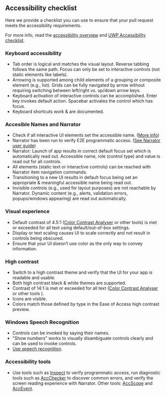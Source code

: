 ## Accessibility checklist

Here we provide a checklist you can use to ensure that your pull request meets the accessibility requirements.

For more info, read the [accessibility overview](https://docs.microsoft.com/windows/uwp/accessibility/accessibility-overview) and [UWP Accessibility checklist](https://docs.microsoft.com/windows/uwp/accessibility/accessibility-checklist).

### Keyboard accessibility 

- Tab order is logical and matches the visual layout. Reverse tabbing follows the same path. Focus can only be set to interactive controls (not static elements like labels). 
- Arrowing is supported among child elements of a grouping or composite element (e.g., list). Grids can be fully navigated by arrow without requiring switching between left/right vs. up/down arrow keys. 
- Keyboard activation of interactive controls can be accomplished. Enter key invokes default action. Spacebar activates the control which has focus. 
- Keyboard shortcuts work & are documented. 
 
 
### Accesible Names and Narrator 
- Check if all interactive UI elements set the accessible name. ([More info](https://docs.microsoft.com/en-us/windows/uwp/accessibility/basic-accessibility-information)) 
- Narrator has been run to verify E2E programmatic access. ([See Narrator user guide](https://support.microsoft.com/en-us/help/22798/windows-10-narrator-get-started))  
- Narrator: Launch of app results in correct default focus set which is automatically read out. Accessible name, role (control type) and value is read out for all controls. 
- All elements (static text or interactive controls) can be reached with Narrator item navigation commands.  
- Transitioning to a new UI results in default focus being set an appropriate & meaningful accessible name being read out.  
- Invisible controls (e.g., used for layout purposes) are not reachable by Narrator. Dynamic content (e.g., alerts, validation errors, popups/windows appearing) are read out automatically.  
 
 
### Visual experience 
- Default contrast of 4.5:1 ([Color Contrast Analyser](https://www.paciellogroup.com/resources/contrastanalyser/)  or other tools) is met or exceeded for all text using default/out-of-box settings.  
- Display or text scaling causes UI to scale correctly and not result in controls being obscured.   
- Ensure that your UI doesn’t use color as the only way to convey information. 
 
 
### High contrast 
- Switch to a high contrast theme and verify that the UI for your app is readable and usable. 
- Both high contrast black & white themes are supported. 
- Contrast of 14:1 is met or exceeded for all text ([Color Contrast Analyser](https://www.paciellogroup.com/resources/contrastanalyser/) or other tools ).  
- Icons are visible.
- Colors match those defined by type in the Ease of Access high contrast preview. 
 
 
### Windows Speech Recognition
 - Controls can be invoked by saying their names. 
 - "Show numbers" works to visually disambiguate controls clearly and can be used to invoke controls. 
 - [Use speech recognition](https://support.microsoft.com/en-us/help/17208/windows-10-use-speech-recognition).
 
### Accessibility tools 
- Use tools such as [Inspect](https://msdn.microsoft.com/library/windows/desktop/Dd318521) to verify programmatic access, run diagnostic tools such as [AccChecker](https://msdn.microsoft.com/library/windows/desktop/Hh920985) to discover common errors, and verify the screen reading experience with Narrator. Other tools: [AccScope](https://msdn.microsoft.com/en-us/library/windows/desktop/dn433239.aspx) and [AccEvent](https://msdn.microsoft.com/en-us/library/windows/desktop/dd317979.aspx). 
